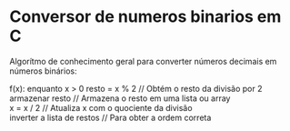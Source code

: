 # Conversor de numeros binarios em C

Algorítmo de conhecimento geral para converter números decimais em números binários:

f(x):
      enquanto x > 0
      resto = x % 2                    // Obtém o resto da divisão por 2 </br>
      armazenar resto                  // Armazena o resto em uma lista ou array </br>
      x = x / 2                        // Atualiza x com o quociente da divisão </br>
      inverter a lista de restos       // Para obter a ordem correta </br>

